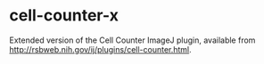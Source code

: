 # cell-counter-x
Extended version of the Cell Counter ImageJ plugin, available from http://rsbweb.nih.gov/ij/plugins/cell-counter.html.
